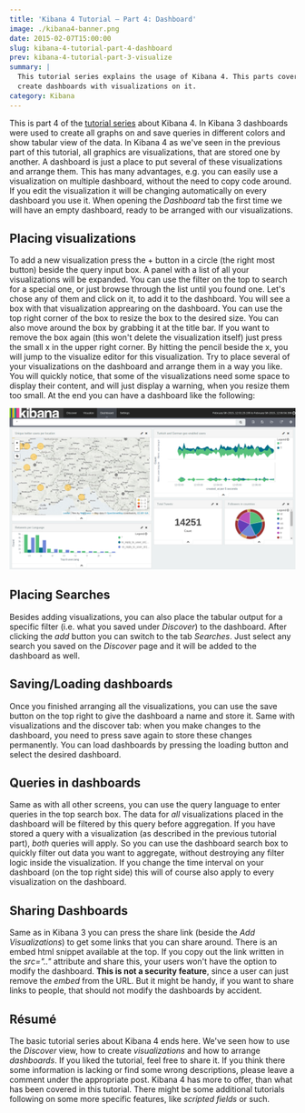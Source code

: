 ```yaml
---
title: 'Kibana 4 Tutorial – Part 4: Dashboard'
image: ./kibana4-banner.png
date: 2015-02-07T15:00:00
slug: kibana-4-tutorial-part-4-dashboard
prev: kibana-4-tutorial-part-3-visualize
summary: |
  This tutorial series explains the usage of Kibana 4. This parts covers how to
  create dashboards with visualizations on it.
category: Kibana
---
```


This is part 4 of the [tutorial series](/kibana-4-tutorial-part-1-introduction) about Kibana 4. In
Kibana 3 dashboards were used to create all graphs on and save queries in
different colors and show tabular view of the data. In Kibana 4 as we've seen in
the previous part of this tutorial, all graphics are visualizations, that are
stored one by another. A dashboard is just a place to put several of these
visualizations and arrange them. This has many advantages, e.g. you can easily
use a visualization on multiple dashboard, without the need to copy code around.
If you edit the visualization it will be changing automatically on every
dashboard you use it. When opening the *Dashboard* tab the first time we will
have an empty dashboard, ready to be arranged with our visualizations.

## Placing visualizations

To add a new visualization press the + button in a circle (the right most
button) beside the query input box. A panel with a list of all your
visualizations will be expanded. You can use the filter on the top to search for
a special one, or just browse through the list until you found one. Let's chose
any of them and click on it, to add it to the dashboard. You will see a box with
that visualization apprearing on the dashboard. You can use the top right corner
of the box to resize the box to the desired size. You can also move around the
box by grabbing it at the title bar. If you want to remove the box again (this
won't delete the visualization itself) just press the small x in the upper right
corner. By hitting the pencil beside the x, you will jump to the visualize
editor for this visualization. Try to place several of your visualizations on
the dashboard and arrange them in a way you like. You will quickly notice, that
some of the visualizations need some space to display their content, and will
just display a warning, when you resize them too small. At the end you can have
a dashboard like the following:

![A possible final dashboard from this tutorial](./images/final-dashboard.png)

## Placing Searches

Besides adding visualizations, you can also place the tabular output for a
specific filter (i.e. what you saved under *Discover*) to the dashboard. After
clicking the *add* button you can switch to the tab *Searches*. Just select any
search you saved on the *Discover* page and it will be added to the dashboard as
well.

## Saving/Loading dashboards

Once you finished arranging all the visualizations, you can use the save button
on the top right to give the dashboard a name and store it. Same with
visualizations and the discover tab: when you make changes to the dashboard, you
need to press save again to store these changes permanently. You can load
dashboards by pressing the loading button and select the desired dashboard.

## Queries in dashboards

Same as with all other screens, you can use the query language to enter queries
in the top search box. The data for *all* visualizations placed in the dashboard
will be filtered by this query before aggregation. If you have stored a query
with a visualization (as described in the previous tutorial part), *both*
queries will apply. So you can use the dashboard search box to quickly filter
out data you want to aggregate, without destroying any filter logic inside the
visualization. If you change the time interval on your dashboard (on the top
right side) this will of course also apply to every visualization on the
dashboard.

## Sharing Dashboards

Same as in Kibana 3 you can press the share link (beside the *Add
Visualizations*) to get some links that you can share around. There is an embed
html snippet available at the top. If you copy out the link written in the
*src=".."* attribute and share this, your users won't have the option to modify
the dashboard. **This is not a security feature**, since a user can just remove
the *embed* from the URL. But it might be handy, if you want to share links to
people, that should not modify the dashboards by accident.

## Résumé

The basic tutorial series about Kibana 4 ends here. We've seen how to use the
*Discover* view, how to create *visualizations* and how to arrange *dashboards*.
If you liked the tutorial, feel free to share it. If you think there some
information is lacking or find some wrong descriptions, please leave a comment
under the appropriate post. Kibana 4 has more to offer, than what has been
covered in this tutorial. There might be some additional tutorials following on
some more specific features, like *scripted fields* or such.
